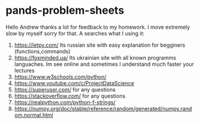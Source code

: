 # pands-problem-sheets
Hello Andrew thanks a lot for feedback to my homework.
I move extremely slow by myself sorry for that.
 A searches what I using it: 
1. https://letpy.com/  Its russian site with easy explanation for begginers (functions,commands)
2. https://foxminded.ua/ Its ukrainian site with all known programms languaches. Im see online and sometimes I understand much faster your lectures
3. https://www.w3schools.com/python/ 
4. https://www.youtube.com/c/ProjectDataScience
5. https://superuser.com/      for any questions
6. https://stackoverflow.com/  for any questions
7. https://realpython.com/python-f-strings/
8. https://numpy.org/doc/stable/reference/random/generated/numpy.random.normal.html
